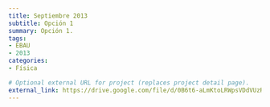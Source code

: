 ```yaml
---
title: Septiembre 2013
subtitle: Opción 1
summary: Opción 1.
tags:
- EBAU
- 2013
categories:
- Física

# Optional external URL for project (replaces project detail page).
external_link: https://drive.google.com/file/d/0B6t6-aLmKtoLRWpsVDdVUzROVHM/view
---
```

